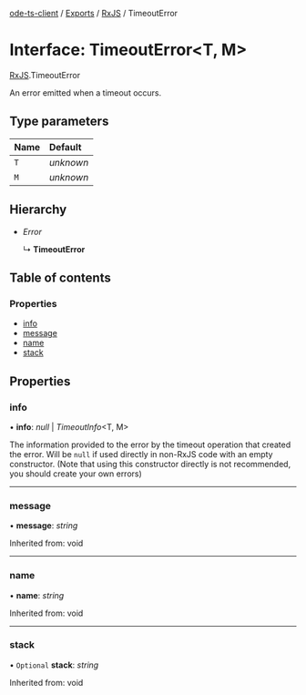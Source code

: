 [ode-ts-client](../README.md) / [Exports](../modules.md) / [RxJS](../modules/rxjs.md) / TimeoutError

# Interface: TimeoutError<T, M\>

[RxJS](../modules/rxjs.md).TimeoutError

An error emitted when a timeout occurs.

## Type parameters

Name | Default |
:------ | :------ |
`T` | *unknown* |
`M` | *unknown* |

## Hierarchy

* *Error*

  ↳ **TimeoutError**

## Table of contents

### Properties

- [info](rxjs.timeouterror.md#info)
- [message](rxjs.timeouterror.md#message)
- [name](rxjs.timeouterror.md#name)
- [stack](rxjs.timeouterror.md#stack)

## Properties

### info

• **info**: *null* \| *TimeoutInfo*<T, M\>

The information provided to the error by the timeout
operation that created the error. Will be `null` if
used directly in non-RxJS code with an empty constructor.
(Note that using this constructor directly is not recommended,
you should create your own errors)

___

### message

• **message**: *string*

Inherited from: void

___

### name

• **name**: *string*

Inherited from: void

___

### stack

• `Optional` **stack**: *string*

Inherited from: void
